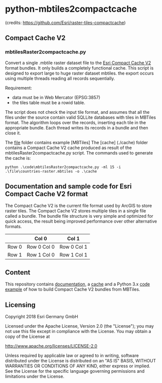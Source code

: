 # python-mbtiles2compactcache
(credits: https://github.com/Esri/raster-tiles-compactcache)

## Compact Cache V2

### mbtilesRaster2compactcache.py

Convert a single .mbtile raster dataset file to the [Esri Compact Cache V2](./CompactCacheV2.md) format bundles. It only builds a completely functional cache. This script is designed to export large to huge raster dataset mbtiles. the export occurs using multiple threads reading all records sequentially.

Requirement:
- data must be in Web Mercator (EPSG:3857) 
- the tiles table must be a rowid table.

The script does not check the input tile format, and assumes that all the files under the source contain valid SQLLite databases with tiles in MBTiles format. 
The algorithm loops over the records, inserting each tile in the appropriate bundle. Each thread writes its records in a bundle and then close it.

The [file](./file) folder contains example [MBTiles]
The [cache] (./cache) folder contains a Compact Cache V2 cache produced as result of the mbtilesRaster2compactcache.py script. The commands used to generate the cache is:

```console
python .\code\mbtilesRaster2compactcache.py -ml 15 -i .\file\countries-raster.mbtiles -o .\cache
```

## Documentation and sample code for Esri Compact Cache V2 format

The Compact Cache V2 is the current file format used by ArcGIS to store raster tiles.  The Compact Cache V2 stores multiple tiles in a single file called a bundle.  The bundle file structure is very simple and optimized for quick access, the result being improved performance over other alternative formats.

| | Col 0 | Col 1 |
|---|---|---|
| Row 0 | Row 0 Col 0 | Row 0 Col 1  |
| Row 1 | Row 1 Col 0 | Row 1 Col 1 |

## Content
This repository contains [documentation](CompactCacheV2.md), a [cache](cache) and a Python 3.x [code example](code) of how to build Compact Cache V2 bundles from MBTiles.

## Licensing

Copyright 2018 Esri Germany GmbH

Licensed under the Apache License, Version 2.0 (the "License");
you may not use this file except in compliance with the License.
You may obtain a copy of the License at

http://www.apache.org/licenses/LICENSE-2.0

Unless required by applicable law or agreed to in writing, software distributed under the License is distributed on an "AS IS" BASIS, WITHOUT WARRANTIES OR CONDITIONS OF ANY KIND, either express or implied.
See the License for the specific language governing permissions and limitations under the License.

